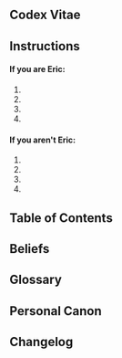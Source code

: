 ## Codex Vitae


## Instructions


#### If you are Eric: 
1.

2.

3.

4.

#### If you aren't Eric: 
1.

2.

3.

4.

## Table of Contents

## Beliefs

## Glossary

## Personal Canon 

## Changelog

